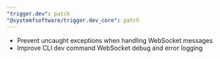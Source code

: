 ```yaml
---
"trigger.dev": patch
"@systemfsoftware/trigger.dev_core": patch
---
```


- Prevent uncaught exceptions when handling WebSocket messages
- Improve CLI dev command WebSocket debug and error logging
